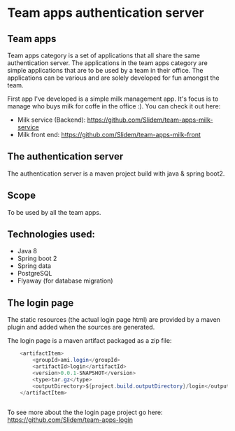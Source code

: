 # Team apps authentication server

## Team apps

Team apps category is a set of applications that all share the same authentication server.
The applications in the team apps category are simple applications that are to be used by a team in their office.
The applications can be various and are solely developed for fun amongst the team.

First app I've developed is a simple milk management app. It's focus is to manage who buys milk for coffe in the office :). You can check it out here:

- Milk service (Backend): https://github.com/Slidem/team-apps-milk-service
- Milk front end: https://github.com/Slidem/team-apps-milk-front

## The authentication server

The authentication server is a maven project build with java & spring boot2.

## Scope

To be used by all the team apps.

## Technologies used:
- Java 8
- Spring boot 2
- Spring data
- PostgreSQL
- Flyaway (for database migration)

## The login page

The static resources (the actual login page html) are provided by a maven plugin and added when 
the sources are generated.

The login page is a maven artifact packaged as a zip file:

```java
    <artifactItem>
        <groupId>ami.login</groupId>
        <artifactId>login</artifactId>
        <version>0.0.1-SNAPSHOT</version>
        <type>tar.gz</type>
        <outputDirectory>${project.build.outputDirectory}/login</outputDirectory>
    </artifactItem>
    
``` 

To see more about the the login page project go here:
https://github.com/Slidem/team-apps-login












